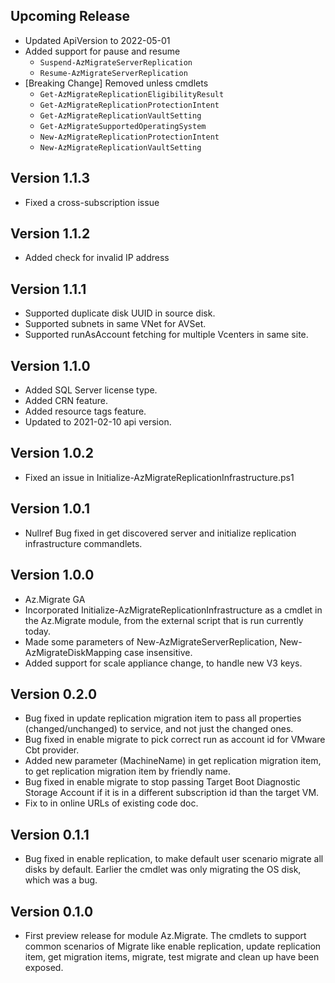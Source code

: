 <!--
    Please leave this section at the top of the change log.

    Changes for the upcoming release should go under the section titled "Upcoming Release", and should adhere to the following format:

    ## Upcoming Release
    * Overview of change #1
        - Additional information about change #1
    * Overview of change #2
        - Additional information about change #2
        - Additional information about change #2
    * Overview of change #3
    * Overview of change #4
        - Additional information about change #4

    ## YYYY.MM.DD - Version X.Y.Z (Previous Release)
    * Overview of change #1
        - Additional information about change #1
-->
## Upcoming Release
* Updated ApiVersion to 2022-05-01
* Added support for pause and resume
  * `Suspend-AzMigrateServerReplication`
  * `Resume-AzMigrateServerReplication`
* [Breaking Change] Removed unless cmdlets
  * `Get-AzMigrateReplicationEligibilityResult`
  * `Get-AzMigrateReplicationProtectionIntent`
  * `Get-AzMigrateReplicationVaultSetting`
  * `Get-AzMigrateSupportedOperatingSystem`
  * `New-AzMigrateReplicationProtectionIntent`
  * `New-AzMigrateReplicationVaultSetting`
## Version 1.1.3
* Fixed a cross-subscription issue

## Version 1.1.2
* Added check for invalid IP address

## Version 1.1.1
* Supported duplicate disk UUID in source disk.
* Supported subnets in same VNet for AVSet.
* Supported runAsAccount fetching for multiple Vcenters in same site.

## Version 1.1.0
* Added SQL Server license type.
* Added CRN feature.
* Added resource tags feature.
* Updated to 2021-02-10 api version.

## Version 1.0.2
* Fixed an issue in Initialize-AzMigrateReplicationInfrastructure.ps1

## Version 1.0.1
* Nullref Bug fixed in get discovered server and initialize replication infrastructure commandlets.

## Version 1.0.0
* Az.Migrate GA
* Incorporated Initialize-AzMigrateReplicationInfrastructure as a cmdlet in the Az.Migrate module, from the external script that is run currently today.
* Made some parameters of New-AzMigrateServerReplication, New-AzMigrateDiskMapping case insensitive.
* Added support for scale appliance change, to handle new V3 keys.

## Version 0.2.0
* Bug fixed in update replication migration item to pass all properties (changed/unchanged) to service, and not just the changed ones.
* Bug fixed in enable migrate to pick correct run as account id for VMware Cbt provider.
* Added new parameter (MachineName) in get replication migration item, to get replication migration item by friendly name.
* Bug fixed in enable migrate to stop passing Target Boot Diagnostic Storage Account if it is in a different subscription id than the target VM.
* Fix to in online URLs of existing code doc.

## Version 0.1.1
* Bug fixed in enable replication, to make default user scenario migrate all disks by default. Earlier the cmdlet was only migrating the OS disk, which was a bug.

## Version 0.1.0
* First preview release for module Az.Migrate. The cmdlets to support common scenarios of Migrate like enable replication, update replication item, get migration items, migrate, test migrate and clean up have been exposed.
